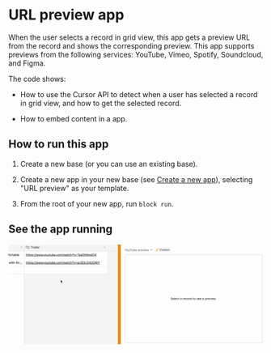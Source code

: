 # URL preview app

When the user selects a record in grid view, this app gets a preview URL from the record and shows
the corresponding preview. This app supports previews from the following services: YouTube, Vimeo,
Spotify, Soundcloud, and Figma.

The code shows:

-   How to use the Cursor API to detect when a user has selected a record in grid view, and how to
    get the selected record.

-   How to embed content in a app.

## How to run this app

1. Create a new base (or you can use an existing base).

2. Create a new app in your new base (see
   [Create a new app](https://airtable.com/developers/blocks/guides/hello-world-tutorial#create-a-new-app)),
   selecting "URL preview" as your template.

3. From the root of your new app, run `block run`.

## See the app running

![App showing YouTube video when user selects record in grid view](media/block.gif)

